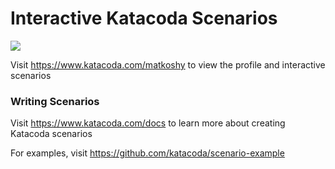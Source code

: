 # Interactive Katacoda Scenarios

[![](http://shields.katacoda.com/katacoda/matkoshy/count.svg)](https://www.katacoda.com/matkoshy "Get your profile on Katacoda.com")

Visit https://www.katacoda.com/matkoshy to view the profile and interactive scenarios

### Writing Scenarios
Visit https://www.katacoda.com/docs to learn more about creating Katacoda scenarios

For examples, visit https://github.com/katacoda/scenario-example
